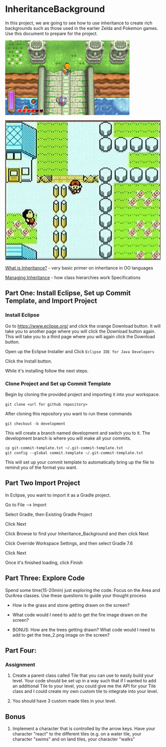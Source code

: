 # InheritanceBackground
In this project, we are going to see how to use inheritance to create rich backgrounds such as those used in the earlier Zelda and Pokemon games. Use this document to prepare for the project.

![Zelda Image](./readme_images/zelda.png)

![Pokemon Image](./readme_images/pokemon.png)


[What is Inheritance?](http://java.sun.com/docs/books/tutorial/java/concepts/inheritance.html) - very basic primer on inheritance in OO languages

[Managing Inheritance](https://docs.oracle.com/javase/tutorial/java/IandI/subclasses.html) - how class hierarchies work
Specifications


## Part One: Install Eclipse, Set up Commit Template, and Import Project

### Install Eclipse

Go to https://www.eclipse.org/ and click the orange Download button. It will take you to another page where you will click the Download button again. This will take you to a third page where you will again click the Download button.

Open up the Eclipse Installer and Click `Eclipse IDE for Java Developers`

Click the Install button.

While it's installing follow the next steps.

### Clone Project and Set up Commit Template

Begin by cloning the provided project and importing it into your workspace.

`git clone <url for github repository>`

After cloning this repository you want to run these commands

`git checkout -b development`

This will create a branch named development and switch you to it. The development branch is where you will make all your commits.

```
cp git-commit-template.txt ~/.git-commit-template.txt
git config --global commit.template ~/.git-commit-template.txt
```

This will set up your commit template to automatically bring up the file to remind you of the format you want.

## Part Two Import Project

In Eclipse, you want to import it as a Gradle project.

Go to File --> Import

Select Gradle, then Existing Gradle Project

Click Next

Click Browse to find your Inheritance_Background and then click Next

Click Override Workspace Settings, and then select Gradle 7.6

Click Next

Once it's finished loading, click Finish

## Part Three: Explore Code

Spend some time(15-20min) just exploring the code. Focus on the Area and OurArea classes. Use these questions to guide your thought process

- How is the grass and stone getting drawn on the screen?

- What code would I need to add to get the fire image drawn on the screen?

- BONUS: How are the trees getting drawn? What code would I need to add to get the tree_2.png image on the screen?

## Part Four:

### Assignment

1. Create a parent class called Tile that you can use to easily build your level. Your code should be set up in a way such that if I wanted to add an additional Tile to your level, you could give me the API for your Tile class and I could create my own custom tile to integrate into your level.

2. You should have 3 custom made tiles in your level.

## Bonus

1. Implement a character that is controlled by the arrow keys. Have your character "react" to the different tiles (e.g. on a water tile, your character "swims" and on land tiles, your character "walks"
